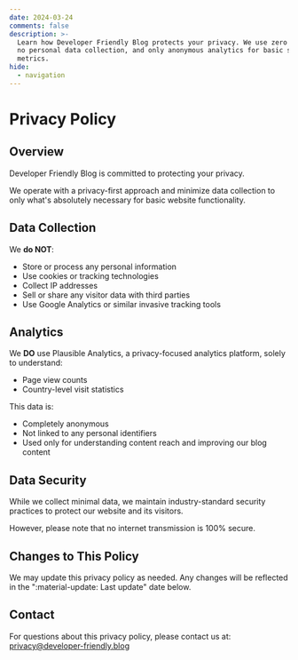 ```yaml
---
date: 2024-03-24
comments: false
description: >-
  Learn how Developer Friendly Blog protects your privacy. We use zero cookies,
  no personal data collection, and only anonymous analytics for basic site
  metrics.
hide:
  - navigation
---
```


# Privacy Policy

## Overview

Developer Friendly Blog is committed to protecting your privacy.

We operate with a privacy-first approach and minimize data collection to only
what's absolutely necessary for basic website functionality.

## Data Collection

We **do NOT**:

- Store or process any personal information
- Use cookies or tracking technologies
- Collect IP addresses
- Sell or share any visitor data with third parties
- Use Google Analytics or similar invasive tracking tools

## Analytics

We **DO** use Plausible Analytics, a privacy-focused analytics platform, solely
to understand:

- Page view counts
- Country-level visit statistics

This data is:

- Completely anonymous
- Not linked to any personal identifiers
- Used only for understanding content reach and improving our blog content

## Data Security

While we collect minimal data, we maintain industry-standard security practices
to protect our website and its visitors.

However, please note that no internet transmission is 100% secure.

## Changes to This Policy

We may update this privacy policy as needed. Any changes will be reflected in
the ":material-update: Last update" date below.

## Contact

For questions about this privacy policy, please contact us at:
<privacy@developer-friendly.blog>
